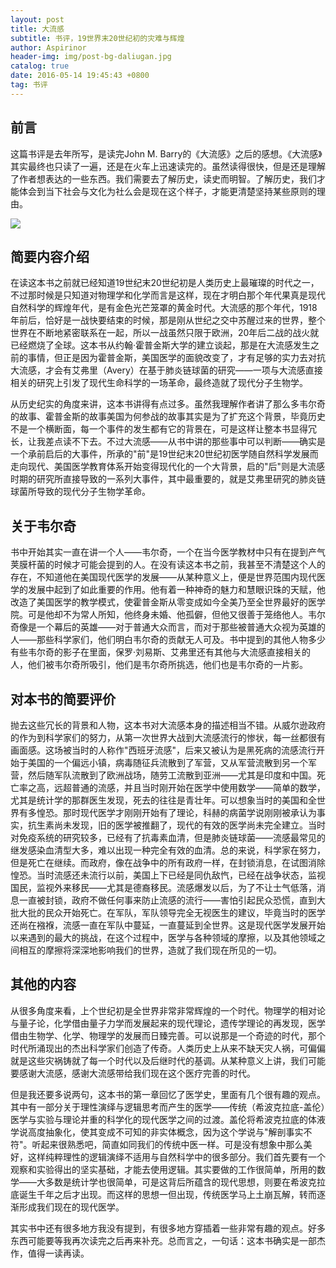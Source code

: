 ```yaml
---
layout: post
title: 大流感
subtitle: 书评，19世界末20世纪初的灾难与辉煌
author: Aspirinor
header-img: img/post-bg-daliugan.jpg 
catalog: true
date: 2016-05-14 19:45:43 +0800
tag: 书评
---
```

## 前言

这篇书评是去年所写，是读完John M. Barry的《大流感》之后的感想。《大流感》其实最终也只读了一遍，还是在火车上迅速读完的。虽然读得很快，但是还是理解了作者想表达的一些东西。我们需要去了解历史，读史而明智。了解历史，我们才能体会到当下社会与文化为社么会是现在这个样子，才能更清楚坚持某些原则的理由。

<img src="https://img3.doubanio.com/lpic/s27080492.jpg" >

## 简要内容介绍

在读这本书之前就已经知道19世纪末20世纪初是人类历史上最璀璨的时代之一，不过那时候是只知道对物理学和化学而言是这样，现在才明白那个年代果真是现代自然科学的辉煌年代，是有金色光芒笼罩的黄金时代。大流感的那个年代，1918年前后，恰好是一战快要结束的时候，那是刚从世纪之交中苏醒过来的世界，整个世界在不断地紧密联系在一起，所以一战虽然只限于欧洲，20年后二战的战火就已经燃烧了全球。这本书从约翰·霍普金斯大学的建立谈起，那是在大流感发生之前的事情，但正是因为霍普金斯，美国医学的面貌改变了，才有足够的实力去对抗大流感，才会有艾弗里（Avery）在基于肺炎链球菌的研究——一项与大流感直接相关的研究上引发了现代生命科学的一场革命，最终造就了现代分子生物学。

从历史纪实的角度来讲，这本书讲得有点过多。虽然我理解作者讲了那么多韦尔奇的故事、霍普金斯的故事美国为何参战的故事其实是为了扩充这个背景，毕竟历史不是一个横断面，每一个事件的发生都有它的背景在，可是这样让整本书显得冗长，让我差点读不下去。不过大流感——从书中讲的那些事中可以判断——确实是一个承前启后的大事件，所承的"前"是19世纪末20世纪初医学随自然科学发展而走向现代、美国医学教育体系开始变得现代化的一个大背景，启的"后"则是大流感时期的研究所直接导致的一系列大事件，其中最重要的，就是艾弗里研究的肺炎链球菌所导致的现代分子生物学革命。

## 关于韦尔奇

书中开始其实一直在讲一个人——韦尔奇，一个在当今医学教材中只有在提到产气荚膜杆菌的时候才可能会提到的人。在没有读这本书之前，我甚至不清楚这个人的存在，不知道他在美国现代医学的发展——从某种意义上，便是世界范围内现代医学的发展中起到了如此重要的作用。他有着一种神奇的魅力和慧眼识珠的天赋，他改造了美国医学的教学模式，使霍普金斯从零变成如今全美乃至全世界最好的医学院。可是他却不为常人所知，他终身未婚、他孤僻，但他又很善于笼络他人。韦尔奇像是一个幕后的英雄——对于普通大众而言，而对于那些被普通大众视为英雄的人——那些科学家们，他们明白韦尔奇的贡献无人可及。书中提到的其他人物多少有些韦尔奇的影子在里面，保罗·刘易斯、艾弗里还有其他与大流感直接相关的人，他们被韦尔奇所吸引，他们是韦尔奇所挑选，他们也是韦尔奇的一片影。

## 对本书的简要评价

抛去这些冗长的背景和人物，这本书对大流感本身的描述相当不错。从威尔逊政府的作为到科学家们的努力，从第一次世界大战到大流感流行的惨状，每一丝都很有画面感。这场被当时的人称作"西班牙流感"，后来又被认为是黑死病的流感流行开始于美国的一个偏远小镇，病毒随征兵流散到了军营，又从军营流散到另一个军营，然后随军队流散到了欧洲战场，随劳工流散到亚洲——尤其是印度和中国。死亡率之高，远超普通的流感，并且当时刚开始在医学中使用数学——简单的数学，尤其是统计学的那群医生发现，死去的往往是青壮年。可以想象当时的美国和全世界有多惶恐。那时现代医学才刚刚开始有了理论，科赫的病菌学说刚刚被承认为事实，抗生素尚未发现，旧的医学被推翻了，现代的有效的医学尚未完全建立。当时对免疫系统的研究较多，已经有了抗毒素血清，但是肺炎链球菌——流感最常见的继发感染血清型大多，难以出现一种完全有效的血清。总的来说，科学家在努力，但是死亡在继续。而政府，像在战争中的所有政府一样，在封锁消息，在试图消除惶恐。当时流感还未流行以前，美国上下已经是同仇敌忾，已经在战争状态，监视国民，监视外来移民——尤其是德裔移民。流感爆发以后，为了不让士气低落，消息一直被封锁，政府不做任何事来防止流感的流行——害怕引起民众恐慌，直到大批大批的民众开始死亡。在军队，军队领导完全无视医生的建议，毕竟当时的医学还尚在襁褓，流感一直在军队中蔓延，一直蔓延到全世界。这是现代医学发展开始以来遇到的最大的挑战，在这个过程中，医学与各种领域的摩擦，以及其他领域之间相互的摩擦将深深地影响我们的世界，造就了我们现在所见的一切。

## 其他的内容

从很多角度来看，上个世纪初是全世界非常非常辉煌的一个时代。物理学的相对论与量子论，化学借由量子力学而发展起来的现代理论，遗传学理论的再发现，医学借由生物学、化学、物理学的发展而日臻完善。可以说那是一个奇迹的时代，那个时代所涌现出的杰出科学家们创造了传奇。人类历史上从来不缺天灾人祸，可偏偏就是这些灾祸铸就了每一个时代以及后继时代的基调。从某种意义上讲，我们可能要感谢大流感，感谢大流感带给我们现在这个医疗完善的时代。

但是我还要多说两句，这本书的第一章回忆了医学史，里面有几个很有趣的观点。其中有一部分关于理性演绎与逻辑思考而产生的医学——传统（希波克拉底-盖伦）医学与实验与理论并重的科学化的现代医学之间的过渡。盖伦将希波克拉底的体液学说高度抽象化，使其变成不可知的非实体概念，因为这个学说与"解剖事实不符"。听起来很熟悉吧，简直如同我们的传统中医一样。可是没有想象中那么美好，这样纯粹理性的逻辑演绎不适用与自然科学中的很多部分。我们首先要有一个观察和实验得出的坚实基础，才能去使用逻辑。其实要做的工作很简单，所用的数学——大多数是统计学也很简单，可是这背后所蕴含的现代思想，则要在希波克拉底诞生千年之后才出现。而这样的思想一但出现，传统医学马上土崩瓦解，转而逐渐形成我们现在的现代医学。

其实书中还有很多地方我没有提到，有很多地方穿插着一些非常有趣的观点。好多东西可能要等我再次读完之后再来补充。总而言之，一句话：这本书确实是一部杰作，值得一读再读。